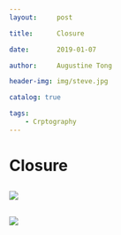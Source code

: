 ```yaml
---
layout:     post

title:      Closure

date:       2019-01-07

author:     Augustine Tong

header-img: img/steve.jpg

catalog: true

tags:
    - Crptography
---
```


# Closure


## 
![ ](/img/crpto/.png)

##
![ ](/img/crpto/.png)

